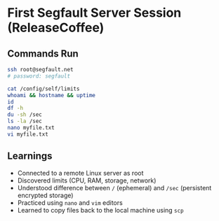 # First Segfault Server Session (ReleaseCoffee)

## Commands Run

```bash
ssh root@segfault.net
# password: segfault

cat /config/self/limits
whoami && hostname && uptime
id
df -h
du -sh /sec
ls -la /sec
nano myfile.txt
vi myfile.txt
```

## Learnings

- Connected to a remote Linux server as root
- Discovered limits (CPU, RAM, storage, network)
- Understood difference between `/` (ephemeral) and `/sec` (persistent encrypted storage)
- Practiced using `nano` and `vim` editors
- Learned to copy files back to the local machine using `scp`
